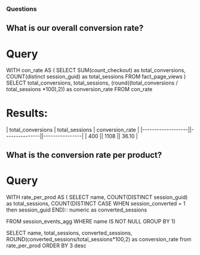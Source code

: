 ### Questions 

## What is our overall conversion rate?
# Query
WITH  con_rate AS (
SELECT 
    SUM(count_checkout) as total_conversions, 
    COUNT(distinct session_guid) as total_sessions
 FROM fact_page_views
)
SELECT 
total_conversions, total_sessions, (round((total_conversions / total_sessions *100),2))  as conversion_rate
FROM con_rate

# Results:


| total_conversions | total_sessions | conversion_rate |
|-------------------||---------------||----------------|
|       400         ||     1108      ||     36.10      |

## What is the conversion rate per product?
# Query 
WITH rate_per_prod AS (
SELECT name, 
COUNT(DISTINCT session_guid) as total_sessions, 
COUNT(DISTINCT CASE WHEN session_converted = 1 then session_guid END):: numeric as converted_sessions

FROM session_events_agg 
WHERE name IS NOT NULL 
GROUP BY 1)

SELECT 
name, 
total_sessions, 
converted_sessions, 
ROUND(converted_sessions/total_sessions*100,2) as conversion_rate 
from rate_per_prod 
ORDER BY 3 desc
